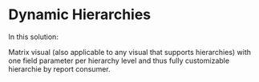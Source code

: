 # Dynamic Hierarchies

In this solution:

Matrix visual (also applicable to any visual that supports hierarchies) with one field parameter per hierarchy level and thus fully customizable hierarchie by report consumer.
